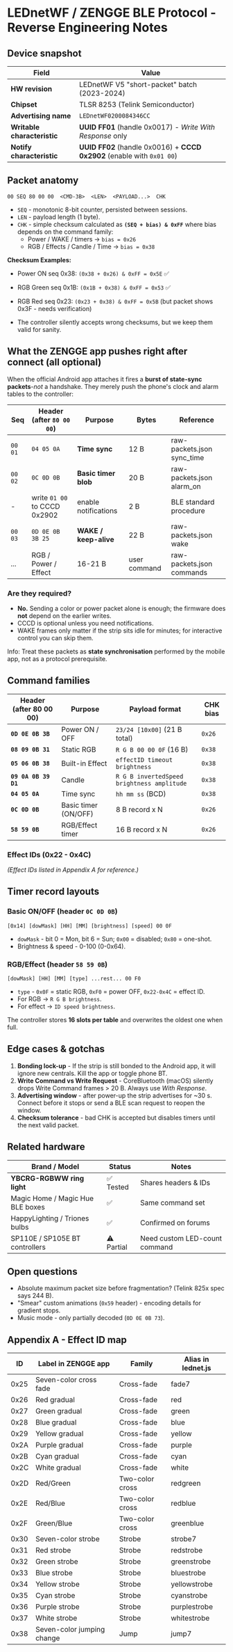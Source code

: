 # LEDnetWF / ZENGGE BLE Protocol - Reverse Engineering Notes

## Device snapshot

| Field                       | Value                                                                   |
| --------------------------- | ----------------------------------------------------------------------- |
| **HW revision**             | LEDnetWF V5 "short-packet" batch (2023-2024)                            |
| **Chipset**                 | TLSR 8253 (Telink Semiconductor)                                        |
| **Advertising name**        | `LEDnetWF0200084346CC`                                                  |
| **Writable characteristic** | **UUID FF01** (handle 0x0017) - _Write With Response_ only              |
| **Notify characteristic**   | **UUID FF02** (handle 0x0016) + **CCCD 0x2902** (enable with `0x01 00`) |

## Packet anatomy

```
00 SEQ 80 00 00  <CMD-3B>  <LEN>  <PAYLOAD...>  CHK
```

- `SEQ` - monotonic 8-bit counter, persisted between sessions.
- `LEN` - payload length (1 byte).
- `CHK` - simple checksum calculated as **`(SEQ + bias) & 0xFF`** where bias depends on the command family:
  - Power / WAKE / timers -> `bias = 0x26`
  - RGB / Effects / Candle / Time -> `bias = 0x38`

**Checksum Examples:**
- Power ON seq 0x38: `(0x38 + 0x26) & 0xFF = 0x5E` ✅
- RGB Green seq 0x1B: `(0x1B + 0x38) & 0xFF = 0x53` ✅
- RGB Red seq 0x23: `(0x23 + 0x38) & 0xFF = 0x5B` (but packet shows 0x3F - needs verification)

- The controller silently accepts wrong checksums, but we keep them valid for sanity.

## What the ZENGGE app pushes right after connect (all **optional**)

When the official Android app attaches it fires a **burst of state-sync packets**-_not_ a handshake. They merely push the phone's clock and alarm tables to the controller:

| Seq     | Header (after `80 00 00`)    | Purpose               | Bytes        | Reference                  |
| ------- | ---------------------------- | --------------------- | ------------ | -------------------------- |
| `00 01` | `04 05 0A`                   | **Time sync**         | 12 B         | raw-packets.json sync_time |
| `00 02` | `0C 0D 0B`                   | **Basic timer blob**  | 20 B         | raw-packets.json alarm_on  |
| -       | write `01 00` to CCCD 0x2902 | enable notifications  | 2 B          | BLE standard procedure     |
| `00 03` | `0D 0E 0B 3B 25`             | **WAKE / keep-alive** | 22 B         | raw-packets.json wake      |
| ...     | RGB / Power / Effect         | 16-21 B               | user command | raw-packets.json commands  |

### Are they required?

- **No.** Sending a color or power packet alone is enough; the firmware does **not** depend on the earlier writes.
- CCCD is optional unless you need notifications.
- WAKE frames only matter if the strip sits idle for minutes; for interactive control you can skip them.

Info: Treat these packets as **state synchronisation** performed by the mobile app, not as a protocol prerequisite.

## Command families

| Header (after 80 00 00) | Purpose              | Payload format                             | CHK bias |
| ----------------------- | -------------------- | ------------------------------------------ | -------- |
| **`0D 0E 0B 3B`**       | Power ON / OFF       | `23/24 [10x00]` (21 B total)               | `0x26`   |
| **`08 09 0B 31`**       | Static RGB           | `R G B 00 00 0F` (16 B)                    | `0x38`   |
| **`05 06 0B 38`**       | Built-in Effect      | `effectID timeout brightness` | `0x38`   |
| **`09 0A 0B 39 D1`**    | Candle               | `R G B invertedSpeed brightness amplitude` | `0x38`   |
| **`04 05 0A`**          | Time sync            | `hh mm ss` (BCD)                           | `0x38`   |
| **`0C 0D 0B`**          | Basic timer (ON/OFF) | 8 B record x N                             | `0x26`   |
| **`58 59 0B`**          | RGB/Effect timer     | 16 B record x N                            | `0x26`   |

### Effect IDs (0x22 - 0x4C)

_(Effect IDs listed in Appendix A for reference.)_

## Timer record layouts

### Basic ON/OFF (header `0C 0D 0B`)

```
[0x14] [dowMask] [HH] [MM] [brightness] [speed] 00 0F
```

- `dowMask` - bit 0 = Mon, bit 6 = Sun; `0x00` = disabled; `0x80` = one-shot.
- Brightness & speed - 0-100 (0-0x64).

### RGB/Effect (header `58 59 0B`)

```
[dowMask] [HH] [MM] [type] ...rest... 00 F0
```

- `type` - `0x0F` = static RGB, `0xF0` = power OFF, `0x22-0x4C` = effect ID.
- For RGB -> `R G B brightness`.
- For effect -> `ID speed brightness`.

The controller stores **16 slots per table** and overwrites the oldest one when full.

## Edge cases & gotchas

1. **Bonding lock-up** - If the strip is still bonded to the Android app, it will ignore new centrals. Kill the app or toggle phone BT.
2. **Write Command vs Write Request** - CoreBluetooth (macOS) silently drops Write Command frames > 20 B. Always use _With Response_.
3. **Advertising window** - after power-up the strip advertises for ~30 s. Connect before it stops or send a BLE scan request to reopen the window.
4. **Checksum tolerance** - bad CHK is accepted but disables timers until the next valid packet.

## Related hardware

| Brand / Model                    | Status     | Notes                         |
| -------------------------------- | ---------- | ----------------------------- |
| **YBCRG-RGBWW ring light**       | ✅ Tested  | Shares headers & IDs          |
| Magic Home / Magic Hue BLE boxes | ✅         | Same command set              |
| HappyLighting / Triones bulbs    | ✅         | Confirmed on forums           |
| SP110E / SP105E BT controllers   | ⚠️ Partial | Need custom LED-count command |

## Open questions

- Absolute maximum packet size before fragmentation? (Telink 825x spec says 244 B).
- "Smear" custom animations (`0x59` header) - encoding details for gradient stops.
- Music mode - only partially decoded (`0D 0E 0B 73`).

## Appendix A - Effect ID map

| ID   | Label in ZENGGE app        | Family          | Alias in lednet.js |
| ---- | -------------------------- | --------------- | ------------------ |
| 0x25 | Seven-color cross fade     | Cross-fade      | fade7              |
| 0x26 | Red gradual                | Cross-fade      | red                |
| 0x27 | Green gradual              | Cross-fade      | green              |
| 0x28 | Blue gradual               | Cross-fade      | blue               |
| 0x29 | Yellow gradual             | Cross-fade      | yellow             |
| 0x2A | Purple gradual             | Cross-fade      | purple             |
| 0x2B | Cyan gradual               | Cross-fade      | cyan               |
| 0x2C | White gradual              | Cross-fade      | white              |
| 0x2D | Red/Green                  | Two-color cross | redgreen           |
| 0x2E | Red/Blue                   | Two-color cross | redblue            |
| 0x2F | Green/Blue                 | Two-color cross | greenblue          |
| 0x30 | Seven-color strobe         | Strobe          | strobe7            |
| 0x31 | Red strobe                 | Strobe          | redstrobe          |
| 0x32 | Green strobe               | Strobe          | greenstrobe        |
| 0x33 | Blue strobe                | Strobe          | bluestrobe         |
| 0x34 | Yellow strobe              | Strobe          | yellowstrobe       |
| 0x35 | Cyan strobe                | Strobe          | cyanstrobe         |
| 0x36 | Purple strobe              | Strobe          | purplestrobe       |
| 0x37 | White strobe               | Strobe          | whitestrobe        |
| 0x38 | Seven-color jumping change | Jump            | jump7              |
